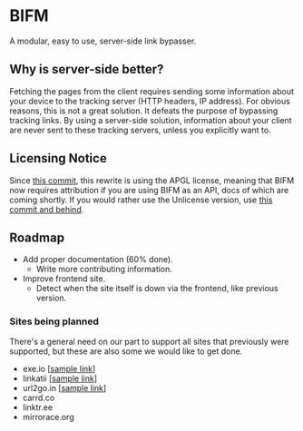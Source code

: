# BIFM

A modular, easy to use, server-side link bypasser.

## Why is server-side better?

Fetching the pages from the client requires sending some information about your device to the tracking server (HTTP headers, IP address). For obvious reasons, this is not a great solution. It defeats the purpose of bypassing tracking links. By using a server-side solution, information about your client are never sent to these tracking servers, unless you explicitly want to.

## Licensing Notice

Since [this commit](https://git.gay/a/bifm/commit/adec8de080c4f18545ba3d7cfb4e7edffa7edf80), this rewrite is using the APGL license, meaning that BIFM now requires attribution if you are using BIFM as an API, docs of which are coming shortly.
If you would rather use the Unlicense version, use [this commit and behind](https://git.gay/a/bifm/commit/5db9b17f7796bac35170e00acfe9da043cbc4b29).

## Roadmap
- Add proper documentation (60% done).
  - Write more contributing information.
- Improve frontend site.
  - Detect when the site itself is down via the frontend, like previous version.
 
### Sites being planned

There's a general need on our part to support all sites that previously were supported, but these are also some we would like to get done.

- exe.io [[sample link](https://exe.io/ZaKsUgDc)]
- linkatii [[sample link](https://dz-linkk.com/N2xFP)]
- url2go.in [[sample link](https://url2go.in/Exeg2)]
- carrd.co
- linktr.ee
- mirrorace.org